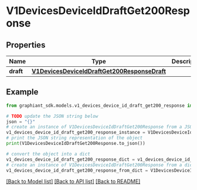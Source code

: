 # V1DevicesDeviceIdDraftGet200Response


## Properties

Name | Type | Description | Notes
------------ | ------------- | ------------- | -------------
**draft** | [**V1DevicesDeviceIdDraftGet200ResponseDraft**](V1DevicesDeviceIdDraftGet200ResponseDraft.md) |  | [optional] 

## Example

```python
from graphiant_sdk.models.v1_devices_device_id_draft_get200_response import V1DevicesDeviceIdDraftGet200Response

# TODO update the JSON string below
json = "{}"
# create an instance of V1DevicesDeviceIdDraftGet200Response from a JSON string
v1_devices_device_id_draft_get200_response_instance = V1DevicesDeviceIdDraftGet200Response.from_json(json)
# print the JSON string representation of the object
print(V1DevicesDeviceIdDraftGet200Response.to_json())

# convert the object into a dict
v1_devices_device_id_draft_get200_response_dict = v1_devices_device_id_draft_get200_response_instance.to_dict()
# create an instance of V1DevicesDeviceIdDraftGet200Response from a dict
v1_devices_device_id_draft_get200_response_from_dict = V1DevicesDeviceIdDraftGet200Response.from_dict(v1_devices_device_id_draft_get200_response_dict)
```
[[Back to Model list]](../README.md#documentation-for-models) [[Back to API list]](../README.md#documentation-for-api-endpoints) [[Back to README]](../README.md)


